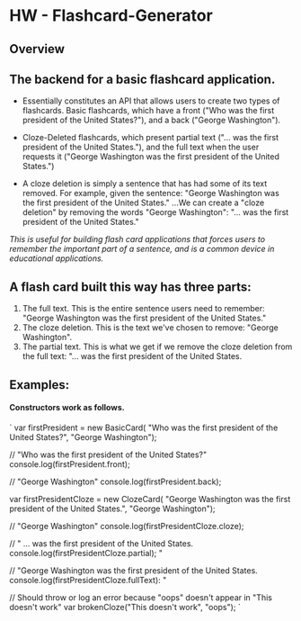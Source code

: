 # HW - Flashcard-Generator

## Overview

## The backend for a basic flashcard application.

* Essentially constitutes an API that allows users to create two types of flashcards.
Basic flashcards, which have a front ("Who was the first president of the United States?"), and a back ("George Washington").

* Cloze-Deleted flashcards, which present partial text ("... was the first president of the United States."), and the full text when the user requests it ("George Washington was the first president of the United States.")

* A cloze deletion is simply a sentence that has had some of its text removed. For example, given the sentence:
"George Washington was the first president of the United States."
...We can create a "cloze deletion" by removing the words "George Washington":
"... was the first president of the United States."

*This is useful for building flash card applications that forces users to remember the important part of a sentence, and is a common device in educational applications.*

## A flash card built this way has three parts:
1. The full text. This is the entire sentence users need to remember: "George Washington was the first president of the United States."
2. The cloze deletion. This is the text we've chosen to remove: "George Washington".
3. The partial text. This is what we get if we remove the cloze deletion from the full text: "... was the first president of the United States.

## Examples:

#### Constructors work as follows.
`
var firstPresident = new BasicCard(
    "Who was the first president of the United States?", "George Washington");

// "Who was the first president of the United States?"
console.log(firstPresident.front); 

// "George Washington"
console.log(firstPresident.back); 

var firstPresidentCloze = new ClozeCard(
    "George Washington was the first president of the United States.", "George Washington");

// "George Washington"
console.log(firstPresidentCloze.cloze); 

// " ... was the first president of the United States.
console.log(firstPresidentCloze.partial); "

// "George Washington was the first president of the United States.
console.log(firstPresidentCloze.fullText): "

// Should throw or log an error because "oops" doesn't appear in "This doesn't work"
var brokenCloze("This doesn't work", "oops"); `